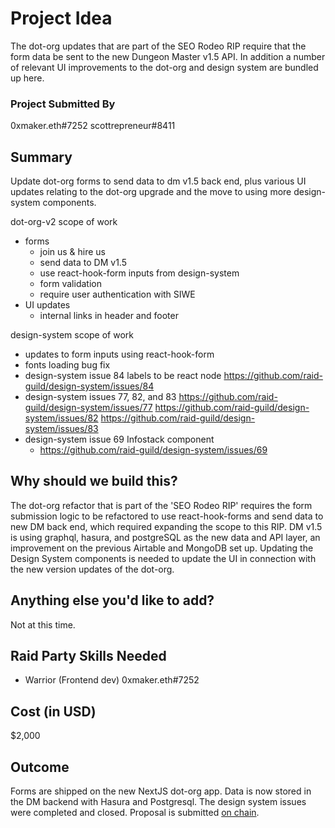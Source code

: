 
# Project Idea

The dot-org updates that are part of the SEO Rodeo RIP require that the form data be sent to the new Dungeon Master v1.5 API. In addition a number of relevant UI improvements to the dot-org and design system are bundled up here.

### Project Submitted By

0xmaker.eth#7252
scottrepreneur#8411

## Summary

Update dot-org forms to send data to dm v1.5 back end, plus various UI updates relating to the dot-org upgrade and the move to using more design-system components.

dot-org-v2 scope of work
- forms
  - join us & hire us
  - send data to DM v1.5
  - use react-hook-form inputs from design-system
  - form validation
  - require user authentication with SIWE
- UI updates
  - internal links in header and footer

design-system scope of work
- updates to form inputs using react-hook-form
- fonts loading bug fix
- design-system issue 84 labels to be react node
  https://github.com/raid-guild/design-system/issues/84
- design-system issues 77, 82, and 83
    https://github.com/raid-guild/design-system/issues/77
    https://github.com/raid-guild/design-system/issues/82
    https://github.com/raid-guild/design-system/issues/83
- design-system issue 69 Infostack component
    - https://github.com/raid-guild/design-system/issues/69

## Why should we build this?

The dot-org refactor that is part of the 'SEO Rodeo RIP' requires the form submission logic to be refactored to use react-hook-forms and send data to new DM back end, which required expanding the scope to this RIP. DM v1.5 is using graphql, hasura, and postgreSQL as the new data and API layer, an improvement on the previous Airtable and MongoDB set up. Updating the Design System components is needed to update the UI in connection with the new version updates of the dot-org.

## Anything else you'd like to add?

Not at this time.

## Raid Party Skills Needed

- Warrior (Frontend dev) 0xmaker.eth#7252

## Cost (in USD)

$2,000

## Outcome

Forms are shipped on the new NextJS dot-org app. Data is now stored in the DM backend with Hasura and Postgresql. The design system issues were completed and closed. Proposal is submitted [on chain](https://app.daohaus.club/dao/0x64/0xfe1084bc16427e5eb7f13fc19bcd4e641f7d571f/proposals/412). 
